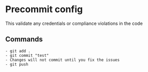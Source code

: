 # Precommit config

This validate any credentials or compliance violations in the code

## Commands

```
- git add .
- git commit "test"
- Changes will not commit until you fix the issues
- git push
```
